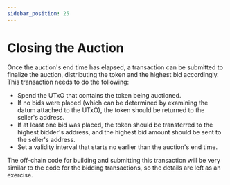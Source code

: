 ```yaml
---
sidebar_position: 25
---
```


# Closing the Auction

Once the auction's end time has elapsed, a transaction can be submitted to finalize the auction, distributing the token and the highest bid accordingly.
This transaction needs to do the following:

- Spend the UTxO that contains the token being auctioned.
- If no bids were placed (which can be determined by examining the datum attached to the UTxO), the token should be returned to the seller's address.
- If at least one bid was placed, the token should be transferred to the highest bidder's address, and the highest bid amount should be sent to the seller's address.
- Set a validity interval that starts no earlier than the auction's end time.

The off-chain code for building and submitting this transaction will be very similar to the code for the bidding transactions, so the details are left as an exercise.
